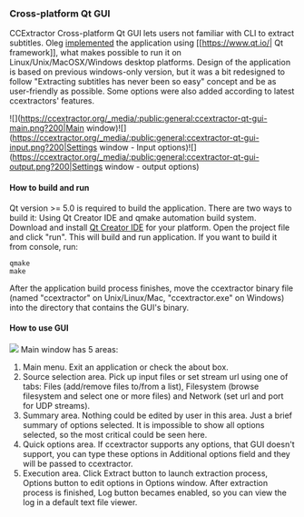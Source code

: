 
### Cross-platform Qt GUI

CCExtractor Cross-platform Qt GUI lets users not familiar with CLI to extract subtitles. Oleg [implemented](https://github.com/kisselef/ccextractor-gui-qt) the application using [[https://www.qt.io/|
Qt framework]], what makes possible to run it on Linux/Unix/MacOSX/Windows desktop platforms. Design of the application is based on previous windows-only version, but it was a bit redesigned to follow "Extracting subtitles has never been so easy" concept and be as user-friendly as possible. Some options were also added according to latest ccextractors' features.

![](https://ccextractor.org/_media/:public:general:ccextractor-qt-gui-main.png?200|Main window)![](https://ccextractor.org/_media/:public:general:ccextractor-qt-gui-input.png?200|Settings window - Input options)![](https://ccextractor.org/_media/:public:general:ccextractor-qt-gui-output.png?200|Settings window - output options)
#### How to build and run

Qt version >= 5.0 is required to build the application. There are two ways to build it: Using Qt Creator IDE and qmake automation build system. Download and install [Qt Creator IDE](https://www.qt.io/download) for your platform. Open the project file and click "run". This will build and run application.
If you want to build it from console, run:

	
	qmake
	make

After the application build process finishes, move the ccextractor binary file (named "ccextractor" on Unix/Linux/Mac, "ccextractor.exe" on Windows) into the directory that contains the GUI's binary.

#### How to use GUI

![](https://ccextractor.org/_media/:public:general:ccextractor-qt-gui-main-explained.png?200|)
Main window has 5 areas:
 1.  Main menu. Exit an application or check the about box.
 2.  Source selection area. Pick up input files or set stream url using one of tabs: Files (add/remove files to/from a list), Filesystem (browse filesystem and select one or more files) and Network (set url and port for UDP streams).
 3.  Summary area. Nothing could be edited by user in this area. Just a brief summary of options selected. It is impossible to show all options selected, so the most critical could be seen here.
 4.  Quick options area. If ccextractor supports any options, that GUI doesn't support, you can type these options in Additional options field and they will be passed to ccextractor.
 5.  Execution area. Click Extract button to launch extraction process, Options button to edit options in Options window. After extraction process is finished, Log button becames enabled, so you can view the log in a default text file viewer.


